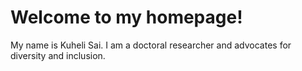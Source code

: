 # Welcome to my homepage!

My name is Kuheli Sai. I am a doctoral researcher and advocates for diversity and inclusion.
